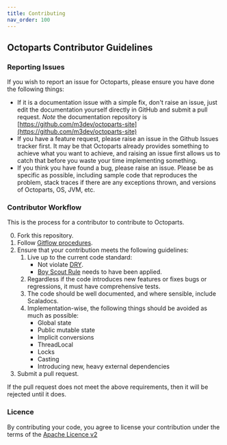 ```yaml
---
title: Contributing
nav_order: 100
---
```


## Octoparts Contributor Guidelines

### Reporting Issues

If you wish to report an issue for Octoparts, please ensure you have done the following things:

* If it is a documentation issue with a simple fix, don't raise an issue, just edit the documentation yourself directly in GitHub and submit a pull request. *Note* the documentation repository is [https://github.com/m3dev/octoparts-site](https://github.com/m3dev/octoparts-site)
* If you have a feature request, please raise an issue in the Github Issues tracker first.  It may be that Octoparts already provides something to achieve what you want to achieve, and raising an issue first allows us to catch that before you waste your time implementing something.
* If you think you have found a bug, please raise an issue.  Please be as specific as possible, including sample code that reproduces the problem, stack traces if there are any exceptions thrown, and versions of Octoparts, OS, JVM, etc.

### Contributor Workflow

This is the process for a contributor to contribute to Octoparts.

0. Fork this repository.
1. Follow [Gitflow procedures](http://nvie.com/posts/a-successful-git-branching-model/).
2. Ensure that your contribution meets the following guidelines:
    1. Live up to the current code standard:
        - Not violate [DRY](http://programmer.97things.oreilly.com/wiki/index.php/Don%27t_Repeat_Yourself).
        - [Boy Scout Rule](http://programmer.97things.oreilly.com/wiki/index.php/The_Boy_Scout_Rule) needs to have been applied.
    2. Regardless if the code introduces new features or fixes bugs or regressions, it must have comprehensive tests.
    3. The code should be well documented, and where sensible, include Scaladocs.
    4. Implementation-wise, the following things should be avoided as much as possible:
        * Global state
        * Public mutable state
        * Implicit conversions
        * ThreadLocal
        * Locks
        * Casting
        * Introducing new, heavy external dependencies
3. Submit a pull request.

If the pull request does not meet the above requirements, then it will be rejected until it does.

### Licence

By contributing your code, you agree to license your contribution under the terms of the [Apache Licence v2](http://www.apache.org/licenses/LICENSE-2.0.html)
